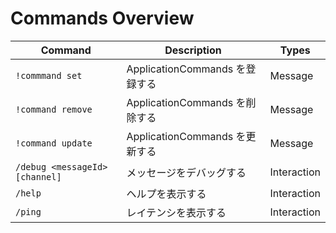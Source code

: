 # Commands Overview

| Command                        | Description               | Types       |
|--------------------------------|---------------------------|-------------|
| `!commmand set`                | ApplicationCommands を登録する | Message     |
| `!command remove`              | ApplicationCommands を削除する | Message     |
| `!command update`              | ApplicationCommands を更新する | Message     |
| `/debug <messageId> [channel]` | メッセージをデバッグする              | Interaction |
| `/help`                        | ヘルプを表示する                  | Interaction |
| `/ping`                        | レイテンシを表示する                | Interaction |
